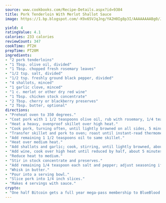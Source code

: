 ```yaml
---
source: www.cookbooks.com/Recipe-Details.aspx?id=9384
title: Pork Tenderloin With Merlot Shallot Sauce
image: https://1.bp.blogspot.com/-K9x65VJqJng/YA2H0Ig8p3I/AAAAAAAABg0/JRKr7ZzesxofwlGw6YudXad_aQn9BD52QCLcBGAsYHQ/s299/2.png

yield: 4
ratingValue: 4.1
calories: 233 calories
reviewCount: 347
cookTime: PT2H
prepTime: PT20M
ingredients:
- "2 pork tenderloins"
- "1 Tbsp. olive oil, divided"
- "1 Tbsp. chopped fresh rosemary leaves"
- "1/2 tsp. salt, divided"
- "1/2 tsp. freshly ground black pepper, divided"
- "4 shallots, minced"
- "1 garlic clove, minced"
- "1 c. merlot or other dry red wine"
- "1 Tbsp. chicken stock concentrate"
- "2 Tbsp. cherry or blackberry preserves"
- "2 Tbsp. butter, optional"
directions:
- "Preheat oven to 350 degrees."
- "Coat pork with 1 1/2 teaspoons olive oil, rub with rosemary, 1/4 teaspoon salt and 1/4 teaspoon pepper."
- "Heat a heavy, ovenproof skillet over high heat."
- "Cook pork, turning often, until lightly browned on all sides, 5 minutes."
- "Transfer skillet and pork to oven; roast until instant-read thermometer reads 140 degrees, about 10 minutes. Transfer pork to a platter; keep warm."
- "Add remaining 1 1/2 teaspoons oil to same skillet."
- "Heat over medium heat."
- "Add shallots and garlic; cook, stirring, until lightly browned, about 4 minutes."
- "Add wine, cook over high heat until reduced by half, about 5 minutes."
- "Reduce heat to medium."
- "Stir in stock concentrate and preserves."
- "Add remaining 1/4 teaspoon each salt and pepper; adjust seasoning if necessary."
- "Whisk in butter."
- "Pour into a serving bowl."
- "Slice pork into 1/4 inch slices."
- "Makes 4 servings with sauce."
crypto:
- "One half Bitcoin gets a full year mega-pass membership to BlueBlood."
---
```

